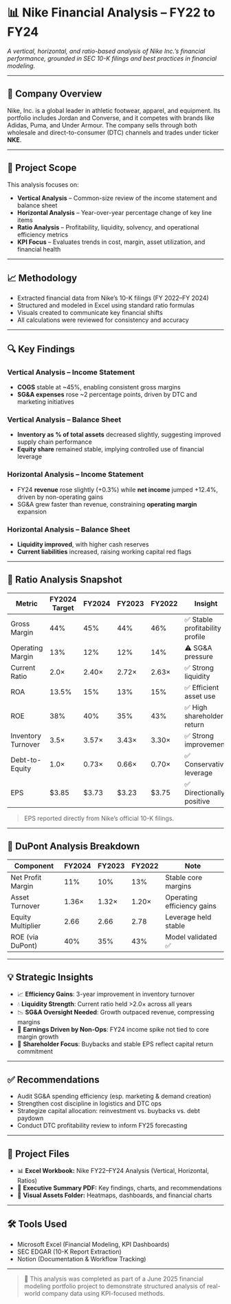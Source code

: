 # 📊 Nike Financial Analysis – FY22 to FY24

_A vertical, horizontal, and ratio-based analysis of Nike Inc.’s financial performance, grounded in SEC 10-K filings and best practices in financial modeling._

---

## 🏢 Company Overview

Nike, Inc. is a global leader in athletic footwear, apparel, and equipment. Its portfolio includes Jordan and Converse, and it competes with brands like Adidas, Puma, and Under Armour. The company sells through both wholesale and direct-to-consumer (DTC) channels and trades under ticker **NKE**.

---

## 🎯 Project Scope

This analysis focuses on:

- **Vertical Analysis** – Common-size review of the income statement and balance sheet  
- **Horizontal Analysis** – Year-over-year percentage change of key line items  
- **Ratio Analysis** – Profitability, liquidity, solvency, and operational efficiency metrics  
- **KPI Focus** – Evaluates trends in cost, margin, asset utilization, and financial health

---

## 📈 Methodology

- Extracted financial data from Nike’s 10-K filings (FY 2022–FY 2024)
- Structured and modeled in Excel using standard ratio formulas
- Visuals created to communicate key financial shifts
- All calculations were reviewed for consistency and accuracy

---

## 🔍 Key Findings

### Vertical Analysis – Income Statement
- **COGS** stable at ~45%, enabling consistent gross margins
- **SG&A expenses** rose ~2 percentage points, driven by DTC and marketing initiatives

### Vertical Analysis – Balance Sheet
- **Inventory as % of total assets** decreased slightly, suggesting improved supply chain performance
- **Equity share** remained stable, implying controlled use of financial leverage

### Horizontal Analysis – Income Statement
- FY24 **revenue** rose slightly (+0.3%) while **net income** jumped +12.4%, driven by non-operating gains
- SG&A grew faster than revenue, constraining **operating margin** expansion

### Horizontal Analysis – Balance Sheet
- **Liquidity improved**, with higher cash reserves
- **Current liabilities** increased, raising working capital red flags

---

## 📌 Ratio Analysis Snapshot

| Metric | FY2024 Target | FY2024 | FY2023 | FY2022 | Insight |
|-------|----------------|--------|--------|--------|---------|
| Gross Margin | 44% | 45% | 44% | 46% | ✅ Stable profitability profile |
| Operating Margin | 13% | 12% | 12% | 14% | ⚠ SG&A pressure |
| Current Ratio | 2.0× | 2.40× | 2.72× | 2.63× | ✅ Strong liquidity |
| ROA | 13.5% | 15% | 13% | 15% | ✅ Efficient asset use |
| ROE | 38% | 40% | 35% | 43% | ✅ High shareholder return |
| Inventory Turnover | 3.5× | 3.57× | 3.43× | 3.30× | ✅ Strong improvement |
| Debt-to-Equity | 1.0× | 0.73× | 0.66× | 0.70× | ✅ Conservative leverage |
| EPS | $3.85 | $3.73 | $3.23 | $3.75 | ✅ Directionally positive |

> EPS reported directly from Nike’s official 10-K filings.

---

## 🔷 DuPont Analysis Breakdown

| Component | FY2024 | FY2023 | FY2022 | Note |
|----------|--------|--------|--------|------|
| Net Profit Margin | 11% | 10% | 13% | Stable core margins |
| Asset Turnover | 1.36× | 1.32× | 1.20× | Operating efficiency gains |
| Equity Multiplier | 2.66 | 2.66 | 2.78 | Leverage held stable |
| ROE (via DuPont) | 40% | 35% | 43% | Model validated ✅ |

---

## 💡 Strategic Insights

- 📈 **Efficiency Gains**: 3-year improvement in inventory turnover
- 💧 **Liquidity Strength**: Current ratio held >2.0× across all years
- 📉 **SG&A Oversight Needed**: Growth outpaced revenue, compressing margins
- 🚀 **Earnings Driven by Non-Ops**: FY24 income spike not tied to core margin growth
- 💸 **Shareholder Focus**: Buybacks and stable EPS reflect capital return commitment

---

## ✅ Recommendations

- Audit SG&A spending efficiency (esp. marketing & demand creation)
- Strengthen cost discipline in logistics and DTC ops
- Strategize capital allocation: reinvestment vs. buybacks vs. debt paydown
- Conduct DTC profitability review to inform FY25 forecasting

---

## 📁 Project Files

- 📊 **Excel Workbook:** Nike FY22–FY24 Analysis (Vertical, Horizontal, Ratios)
- 📄 **Executive Summary PDF:** Key findings, charts, and recommendations
- 📂 **Visual Assets Folder:** Heatmaps, dashboards, and financial charts

---

## 🛠 Tools Used

- Microsoft Excel (Financial Modeling, KPI Dashboards)
- SEC EDGAR (10-K Report Extraction)
- Notion (Documentation & Workflow Tracking)

---

> 📌 This analysis was completed as part of a June 2025 financial modeling portfolio project to demonstrate structured analysis of real-world company data using KPI-focused methods.